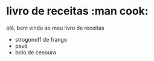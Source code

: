 # livro de receitas :man cook:

olá, bem vindo ao meu livro de receitas

 - strogonoff de frango
 - pavê
 - bolo de cenoura


